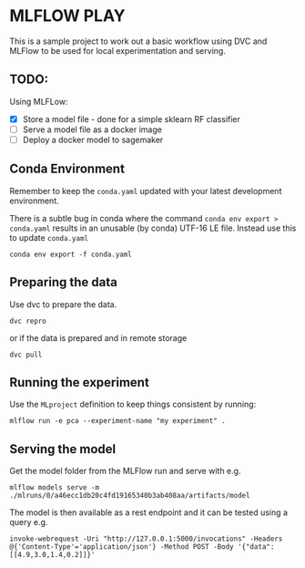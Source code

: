 # MLFLOW PLAY

This is a sample project to work out a basic workflow using DVC and MLFlow to be used for local experimentation and serving.

## TODO:

Using MLFLow:

* [X] Store a model file - done for a simple sklearn RF classifier
* [ ] Serve a model file as a docker image
* [ ] Deploy a docker model to sagemaker

## Conda Environment

Remember to keep the `conda.yaml` updated with your latest development environment.

There is a subtle bug in conda where the command `conda env export > conda.yaml` results in an unusable (by conda) UTF-16 LE file.
Instead use this to update `conda.yaml`

```
conda env export -f conda.yaml
```

## Preparing the data

Use dvc to prepare the data.

```
dvc repro
```

or if the data is prepared and in remote storage

```
dvc pull
```

## Running the experiment

Use the `MLproject` definition to keep things consistent by running:

```
mlflow run -e pca --experiment-name "my experiment" .
```

## Serving the model

Get the model folder from the MLFlow run and serve with e.g.

```
mlflow models serve -m ./mlruns/0/a46ecc1db20c4fd19165340b3ab408aa/artifacts/model
```

The model is then available as a rest endpoint and it can be tested using a query e.g.

```
invoke-webrequest -Uri "http://127.0.0.1:5000/invocations" -Headers @{'Content-Type'='application/json'} -Method POST -Body '{"data":[[4.9,3.0,1.4,0.2]]}'
```